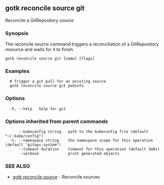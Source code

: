 ## gotk reconcile source git

Reconcile a GitRepository source

### Synopsis

The reconcile source command triggers a reconciliation of a GitRepository resource and waits for it to finish.

```
gotk reconcile source git [name] [flags]
```

### Examples

```
  # Trigger a git pull for an existing source
  gotk reconcile source git podinfo

```

### Options

```
  -h, --help   help for git
```

### Options inherited from parent commands

```
      --kubeconfig string   path to the kubeconfig file (default "~/.kube/config")
  -n, --namespace string    the namespace scope for this operation (default "gitops-system")
      --timeout duration    timeout for this operation (default 5m0s)
      --verbose             print generated objects
```

### SEE ALSO

* [gotk reconcile source](gotk_reconcile_source.md)	 - Reconcile sources

